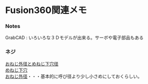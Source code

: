 # Fusion360関連メモ


### Notes
GrabCAD : いろいろな３Ｄモデルが出来る。サーボや電子部品もある

### ネジ
[おねじ外径とめねじ下穴径](http://www.me.sophia.ac.jp/fluid/seizu2/Etc/screw_dimensions/screw1.pdf)  
[めねじ下穴](http://jitukawa.net/kikaku2.html)  
[おねじ外径](http://yamaca.in.coocan.jp/jisaku2/scrwdt.htm)・・・基本的に呼び径より少し小さめにしておくらしい。
